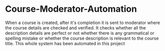# Course-Moderator-Automation
When a course is created, after it's completion it is sent to moderator where the course details are checked and verified. It checks whether all the description details are perfect or not whether there is any grammatical or spelling mistake or whether the course description is relevant to the course title. This whole system has been automated in this project
